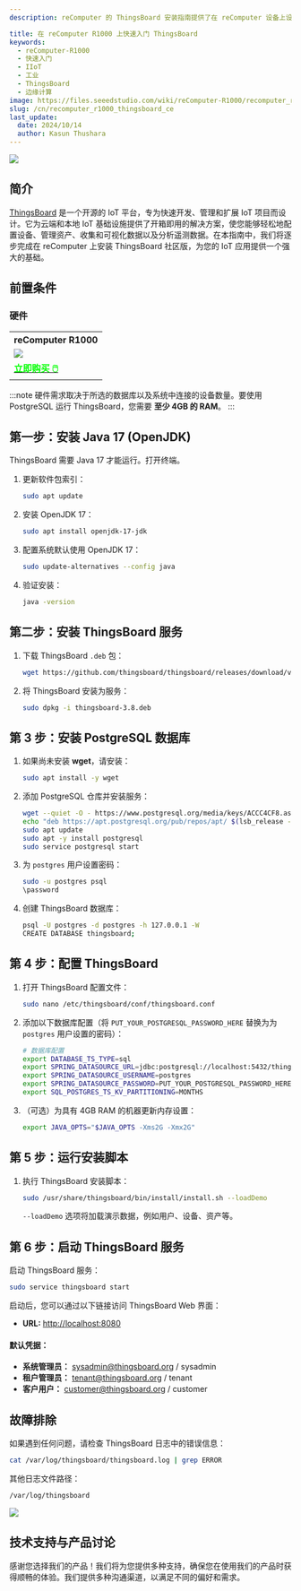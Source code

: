 ```yaml
---
description: reComputer 的 ThingsBoard 安装指南提供了在 reComputer 设备上设置 ThingsBoard v3.8 和 PostgreSQL 的分步说明。内容涵盖 Java 17 安装、ThingsBoard 服务配置、PostgreSQL 设置以及无缝 IoT 数据管理的故障排除技巧。

title: 在 reComputer R1000 上快速入门 ThingsBoard
keywords:
  - reComputer-R1000
  - 快速入门
  - IIoT
  - 工业
  - ThingsBoard
  - 边缘计算
image: https://files.seeedstudio.com/wiki/reComputer-R1000/recomputer_r_images/01.png
slug: /cn/recomputer_r1000_thingsboard_ce
last_update:
  date: 2024/10/14
  author: Kasun Thushara
---
```


<div style={{textAlign:'center'}}><img src="https://files.seeedstudio.com/wiki/reComputer-R1000/tb/thingsboard_blue.png" style={{width:600}}/></div>

## 简介

[ThingsBoard](https://thingsboard.io/) 是一个开源的 IoT 平台，专为快速开发、管理和扩展 IoT 项目而设计。它为云端和本地 IoT 基础设施提供了开箱即用的解决方案，使您能够轻松地配置设备、管理资产、收集和可视化数据以及分析遥测数据。在本指南中，我们将逐步完成在 reComputer 上安装 ThingsBoard 社区版，为您的 IoT 应用提供一个强大的基础。

## 前置条件

### 硬件 

<div class="table-center">
	<table class="table-nobg">
    <tr class="table-trnobg">
      <th class="table-trnobg">reComputer R1000</th>
		</tr>
    <tr class="table-trnobg"></tr>
		<tr class="table-trnobg">
			<td class="table-trnobg"><div style={{textAlign:'center'}}><img src="https://files.seeedstudio.com/wiki/reComputer-R1000/recomputer_r_images/01.png" style={{width:300, height:'auto'}}/></div></td>
		</tr>
    <tr class="table-trnobg"></tr>
		<tr class="table-trnobg">
			<td class="table-trnobg"><div class="get_one_now_container" style={{textAlign: 'center'}}><a class="get_one_now_item" href="https://www.seeedstudio.com/reComputer-R1025-10-p-5895.html">
              <strong><span><font color={'FFFFFF'} size={"4"}> 立即购买 🖱️</font></span></strong>
          </a></div></td>
        </tr>
    </table>
    </div>

:::note
硬件需求取决于所选的数据库以及系统中连接的设备数量。要使用 PostgreSQL 运行 ThingsBoard，您需要 **至少 4GB 的 RAM**。
:::

## 第一步：安装 Java 17 (OpenJDK)

ThingsBoard 需要 Java 17 才能运行。打开终端。

1. 更新软件包索引：
   ```bash
   sudo apt update
   ```
2. 安装 OpenJDK 17：
   ```bash
   sudo apt install openjdk-17-jdk
   ```
3. 配置系统默认使用 OpenJDK 17：
   ```bash
   sudo update-alternatives --config java
   ```
4. 验证安装：
   ```bash
   java -version
   ```

## 第二步：安装 ThingsBoard 服务

1. 下载 ThingsBoard `.deb` 包：
   ```bash
   wget https://github.com/thingsboard/thingsboard/releases/download/v3.8/thingsboard-3.8.deb
   ```
2. 将 ThingsBoard 安装为服务：
   ```bash
   sudo dpkg -i thingsboard-3.8.deb
   ```

## 第 3 步：安装 PostgreSQL 数据库

1. 如果尚未安装 **wget**，请安装：
   ```bash
   sudo apt install -y wget
   ```

2. 添加 PostgreSQL 仓库并安装服务：
   ```bash
   wget --quiet -O - https://www.postgresql.org/media/keys/ACCC4CF8.asc | sudo apt-key add -
   echo "deb https://apt.postgresql.org/pub/repos/apt/ $(lsb_release -cs)-pgdg main" | sudo tee /etc/apt/sources.list.d/pgdg.list
   sudo apt update
   sudo apt -y install postgresql
   sudo service postgresql start
   ```

3. 为 `postgres` 用户设置密码：
   ```bash
   sudo -u postgres psql
   \password
   ```

4. 创建 ThingsBoard 数据库：
   ```bash
   psql -U postgres -d postgres -h 127.0.0.1 -W
   CREATE DATABASE thingsboard;
   ```

## 第 4 步：配置 ThingsBoard

1. 打开 ThingsBoard 配置文件：
   ```bash
   sudo nano /etc/thingsboard/conf/thingsboard.conf
   ```

2. 添加以下数据库配置（将 `PUT_YOUR_POSTGRESQL_PASSWORD_HERE` 替换为为 `postgres` 用户设置的密码）：
   ```bash
   # 数据库配置 
   export DATABASE_TS_TYPE=sql
   export SPRING_DATASOURCE_URL=jdbc:postgresql://localhost:5432/thingsboard
   export SPRING_DATASOURCE_USERNAME=postgres
   export SPRING_DATASOURCE_PASSWORD=PUT_YOUR_POSTGRESQL_PASSWORD_HERE
   export SQL_POSTGRES_TS_KV_PARTITIONING=MONTHS
   ```

3. （可选）为具有 4GB RAM 的机器更新内存设置：
   ```bash
   export JAVA_OPTS="$JAVA_OPTS -Xms2G -Xmx2G"
   ```

## 第 5 步：运行安装脚本

1. 执行 ThingsBoard 安装脚本：
   ```bash
   sudo /usr/share/thingsboard/bin/install/install.sh --loadDemo
   ```

   `--loadDemo` 选项将加载演示数据，例如用户、设备、资产等。

## 第 6 步：启动 ThingsBoard 服务

启动 ThingsBoard 服务：
```bash
sudo service thingsboard start
```

启动后，您可以通过以下链接访问 ThingsBoard Web 界面：

- **URL:** [http://localhost:8080](http://localhost:8080)

#### 默认凭据：
- **系统管理员：** sysadmin@thingsboard.org / sysadmin
- **租户管理员：** tenant@thingsboard.org / tenant
- **客户用户：** customer@thingsboard.org / customer

## 故障排除

如果遇到任何问题，请检查 ThingsBoard 日志中的错误信息：

```bash
cat /var/log/thingsboard/thingsboard.log | grep ERROR
```

其他日志文件路径：
```bash
/var/log/thingsboard
```
<div style={{textAlign:'center'}}><img src="https://files.seeedstudio.com/wiki/reComputer-R1000/tb/openingwindow.PNG" style={{width:600}}/></div>

## 技术支持与产品讨论

感谢您选择我们的产品！我们将为您提供多种支持，确保您在使用我们的产品时获得顺畅的体验。我们提供多种沟通渠道，以满足不同的偏好和需求。

<div class="button_tech_support_container">
<a href="https://forum.seeedstudio.com/" class="button_forum"></a> 
<a href="https://www.seeedstudio.com/contacts" class="button_email"></a>
</div>

<div class="button_tech_support_container">
<a href="https://discord.gg/eWkprNDMU7" class="button_discord"></a> 
<a href="https://github.com/Seeed-Studio/wiki-documents/discussions/69" class="button_discussion"></a>
</div>
